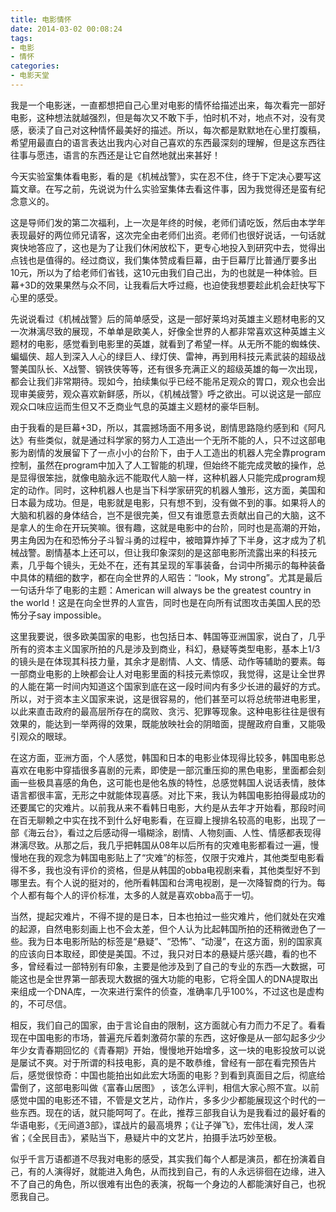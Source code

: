 ```yaml
---
title: 电影情怀
date: 2014-03-02 00:08:24
tags:
- 电影
- 情怀
categories:
- 电影天堂
---
```


我是一个电影迷，一直都想把自己心里对电影的情怀给描述出来，每次看完一部好电影，这种想法就越强烈，但是每次又不敢下手，怕时机不对，地点不对，没有灵感，亵渎了自己对这种情怀最美好的描述。所以，每次都是默默地在心里打腹稿，希望用最直白的语言表达出我内心对自己喜欢的东西最深刻的理解，但是这东西往往事与愿违，语言的东西还是让它自然地就出来甚好！  
<!-- more -->
今天实验室集体看电影，看的是《机械战警》，实在忍不住，终于下定决心要写这篇文章。在写之前，先说说为什么实验室集体去看这件事，因为我觉得还是蛮有纪念意义的。  

这是导师们发的第二次福利，上一次是年终的时候，老师们请吃饭，然后由本学年表现最好的两位师兄请客，这次完全由老师们出资。老师们也很好说话，一句话就爽快地答应了，这也是为了让我们休闲放松下，更专心地投入到研究中去，觉得出点钱也是值得的。经过商议，我们集体赞成看巨幕，由于巨幕厅比普通厅要多出10元，所以为了给老师们省钱，这10元由我们自己出，为的也就是一种体验。巨幕+3D的效果果然与众不同，让我看后大呼过瘾，也迫使我想要趁此机会赶快写下心里的感受。  

先说说看过《机械战警》后的简单感受，这是一部好莱坞对英雄主义题材电影的又一次淋漓尽致的展现，不单单是欧美人，好像全世界的人都非常喜欢这种英雄主义题材的电影，感觉看到电影里的英雄，就看到了希望一样。从无所不能的蜘蛛侠、蝙蝠侠、超人到深入人心的绿巨人、绿灯侠、雷神，再到用科技元素武装的超级战警美国队长、X战警、钢铁侠等等，还有很多充满正义的超级英雄的每一次出现，都会让我们非常期待。现如今，拍续集似乎已经不能吊足观众的胃口，观众也会出现审美疲劳，观众喜欢新鲜感，所以，《机械战警》呼之欲出。可以说这是一部应观众口味应运而生但又不乏商业气息的英雄主义题材的豪华巨制。  

由于我看的是巨幕+3D，所以，其震撼场面不用多说，剧情思路隐约感到和《阿凡达》有些类似，就是通过科学家的努力人工造出一个无所不能的人，只不过这部电影为剧情的发展留下了一点小小的台阶下，由于人工造出的机器人完全靠program控制，虽然在program中加入了人工智能的机理，但始终不能完成灵敏的操作，总是显得很笨拙，就像电脑永远不能取代人脑一样，这种机器人只能完成program规定的动作。同时，这种机器人也是当下科学家研究的机器人雏形，这方面，美国和日本最为成功。但是，电影就是电影，只有想不到，没有做不到的事。如果将人的大脑和机器的身体结合，岂不是很完美，但又有谁愿意去贡献出自己的大脑，这不是拿人的生命在开玩笑嘛。很有趣，这就是电影中的台阶，同时也是高潮的开始，男主角因为在和恐怖分子斗智斗勇的过程中，被暗算炸掉了下半身，这才成为了机械战警。剧情基本上还可以，但让我印象深刻的是这部电影所流露出来的科技元素，几乎每个镜头，无处不在，还有其呈现的军事装备，台词中所揭示的每种装备中具体的精细的数字，都在向全世界的人昭告：“look，My strong”。尤其是最后一句话升华了电影的主题：American will always be the greatest country in the world！这是在向全世界的人宣告，同时也是在向所有试图攻击美国人民的恐怖分子say impossible。  

这里我要说，很多欧美国家的电影，也包括日本、韩国等亚洲国家，说白了，几乎所有的资本主义国家所拍的凡是涉及到商业，科幻，悬疑等类型电影，基本上1/3的镜头是在体现其科技力量，其余才是剧情、人文、情感、动作等辅助的要素。每一部商业电影的上映都会让人对电影里面的科技元素惊叹，我觉得，这是让全世界的人能在第一时间内知道这个国家到底在这一段时间内有多少长进的最好的方式。所以，对于资本主义国家来说，这是很容易的，他们甚至可以将总统带进电影里，以此来直击政府的最高层所存在的腐败、贪污、犯罪等现象。这种电影往往是很有效果的，能达到一举两得的效果，既能放映社会的阴暗面，提醒政府自重，又能吸引观众的眼球。  

在这方面，亚洲方面，个人感觉，韩国和日本的电影业体现得比较多，韩国电影总喜欢在电影中穿插很多喜剧的元素，即使是一部沉重压抑的黑色电影，里面都会刻画一些极具喜感的角色，这可能也是他名族的特性，总感觉韩国人说话表情，肢体语言都很丰富，无形之中就能体现喜感。对比下来，我认为韩国电影拍得最成功的还要属它的灾难片。以前我从来不看韩日电影，大约是从去年才开始看，那段时间在百无聊赖之中实在找不到什么好电影看，在豆瓣上搜排名较高的电影，出现了一部《海云台》，看过之后感动得一塌糊涂，剧情、人物刻画、人性、情感都表现得淋漓尽致。从那之后，我几乎把韩国从08年以后所有的灾难电影都看过一遍，慢慢地在我的观念为韩国电影贴上了“灾难”的标签，仅限于灾难片，其他类型电影看得不多，我也没有评价的资格，但是从韩国的obba电视剧来看，其他类型好不到哪里去。有个人说的挺对的，他所看韩国和台湾电视剧，是一次降智商的行为。每个人都有每个人的评价标准，太多的人就是喜欢obba高于一切。  

当然，提起灾难片，不得不提的是日本，日本也拍过一些灾难片，他们就处在灾难的起源，自然电影刻画上也不会太差，但个人认为比起韩国所拍的还稍微逊色了一些。我为日本电影所贴的标签是“悬疑”、“恐怖”、“动漫”，在这方面，别的国家真的应该向日本取经，即使是美国。不过，我只对日本的悬疑片感兴趣，看的也不多，曾经看过一部特别有印象，主要是他涉及到了自己的专业的东西—大数据，可能这也是全世界第一部表现大数据的强大功能的电影，它将全国人的DNA提取出来组成一个DNA库，一次来进行案件的侦查，准确率几乎100%，不过这也是虚构的，不可尽信。  

相反，我们自己的国家，由于言论自由的限制，这方面就心有力而力不足了。看看现在中国电影的市场，普遍充斥着刺激荷尔蒙的东西，这好像是从一部勾起多少少年少女青春期回忆的《青春期》开始，慢慢地开始增多，这一块的电影投放可以说是屡试不爽。对于所谓的科技电影，真的是不敢恭维，曾经有一部在看完预告片后，感觉很惊奇：中国也能拍出如此宏大场面的电影？到看到真面目之后，彻底给雷倒了，这部电影叫做《富春山居图》
，该怎么评判，相信大家心照不宣。以前感觉中国的电影还不错，不管是文艺片，动作片，多多少少都能展现这个时代的一些东西。现在的话，就只能呵呵了。在此，推荐三部我自认为是我看过的最好看的华语电影，《无间道3部》，谍战片的最高境界；《让子弹飞》，宏伟壮阔，发人深省；《全民目击》，紧贴当下，悬疑片中的文艺片，拍摄手法巧妙至极。  

似乎千言万语都道不尽我对电影的感受，其实我们每个人都是演员，都在扮演着自己，有的人演得好，就能进入角色，从而找到自己，有的人永远徘徊在边缘，进入不了自己的角色，所以很难有出色的表演，祝每一个身边的人都能演好自己，也祝愿我自己。